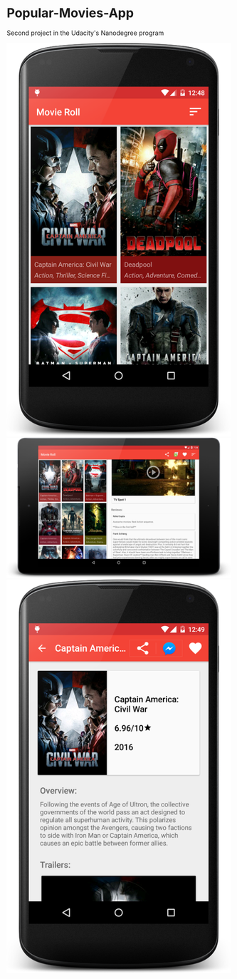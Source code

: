 # Popular-Movies-App
Second project in the Udacity's Nanodegree program



![Demo](movies_app_main_screen.png)
![Demo](movies_app_main_screen_tablet.png)
![Demo](movies_app_details_screen.png)
